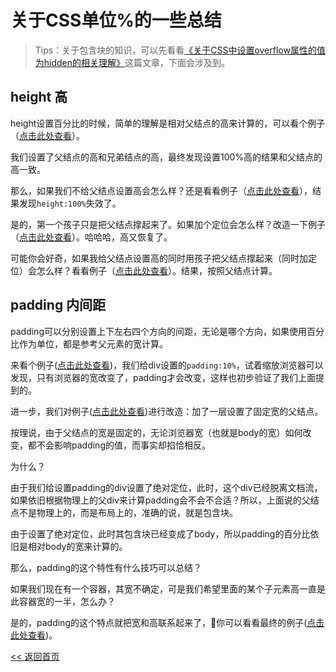 关于CSS单位%的一些总结
======================

> Tips：关于包含块的知识，可以先看看[《关于CSS中设置overflow属性的值为hidden的相关理解》](./overflow-hidden.md)这篇文章，下面会涉及到。

## height 高

height设置百分比的时候，简单的理解是相对父结点的高来计算的，可以看个例子（<a href='https://hai2007.gitee.io/sweethome/#/editor?file=style_percent-height#value' target='_blank'>点击此处查看</a>）。

我们设置了父结点的高和兄弟结点的高，最终发现设置100%高的结果和父结点的高一致。

那么，如果我们不给父结点设置高会怎么样？还是看看例子（<a href='https://hai2007.gitee.io/sweethome/#/editor?file=style_percent-height' target='_blank'>点击此处查看</a>），结果发现```height:100%```失效了。

是的，第一个孩子只是把父结点撑起来了。如果加个定位会怎么样？改造一下例子（<a href='https://hai2007.gitee.io/sweethome/#/editor?file=style_percent-height#absolute' target='_blank'>点击此处查看</a>）。哈哈哈，高又恢复了。

可能你会好奇，如果我给父结点设置高的同时用孩子把父结点撑起来（同时加定位）会怎么样？看看例子（<a href='https://hai2007.gitee.io/sweethome/#/editor?file=style_percent-height#value+absolute' target='_blank'>点击此处查看</a>）。结果，按照父结点计算。

## padding 内间距

padding可以分别设置上下左右四个方向的间距，无论是哪个方向，如果使用百分比作为单位，都是参考父元素的宽计算。

来看个例子(<a href='https://hai2007.gitee.io/sweethome/#/editor?file=style_percent-padding' target='_blank'>点击此处查看</a>)，我们给div设置的```padding:10%```，试着缩放浏览器可以发现，只有浏览器的宽改变了，padding才会改变，这样也初步验证了我们上面提到的。

进一步，我们对例子(<a href='https://hai2007.gitee.io/sweethome/#/editor?file=style_percent-padding#absolute' target='_blank'>点击此处查看</a>)进行改造：加了一层设置了固定宽的父结点。

按理说，由于父结点的宽是固定的，无论浏览器宽（也就是body的宽）如何改变，都不会影响padding的值，而事实却掐恰相反。

为什么？

由于我们给设置padding的div设置了绝对定位，此时，这个div已经脱离文档流，如果依旧根据物理上的父div来计算padding会不会不合适？所以，上面说的父结点不是物理上的，而是布局上的，准确的说，就是包含块。

由于设置了绝对定位，此时其包含块已经变成了body，所以padding的百分比依旧是相对body的宽来计算的。

那么，padding的这个特性有什么技巧可以总结？

如果我们现在有一个容器，其宽不确定，可是我们希望里面的某个子元素高一直是此容器宽的一半，怎么办？

是的，padding的这个特点就把宽和高联系起来了，你可以看看最终的例子(<a href='https://hai2007.gitee.io/sweethome/#/editor?file=style_percent-padding#layout' target='_blank'>点击此处查看</a>)。

[<< 返回首页](../README.md)

